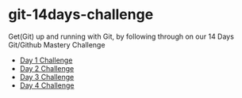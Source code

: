 # git-14days-challenge
Get(Git) up and running with Git, by following through on our 14 Days Git/Github Mastery Challenge

* [Day 1 Challenge](day1challenge/README.md)
* [Day 2 Challenge](day2challenge/README.md)
* [Day 3 Challenge](day3challenge/README.md)
* [Day 4 Challenge](day4challenge/README.md)



